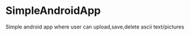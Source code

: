 SimpleAndroidApp
================

Simple android app where user can upload,save,delete ascii text/pictures